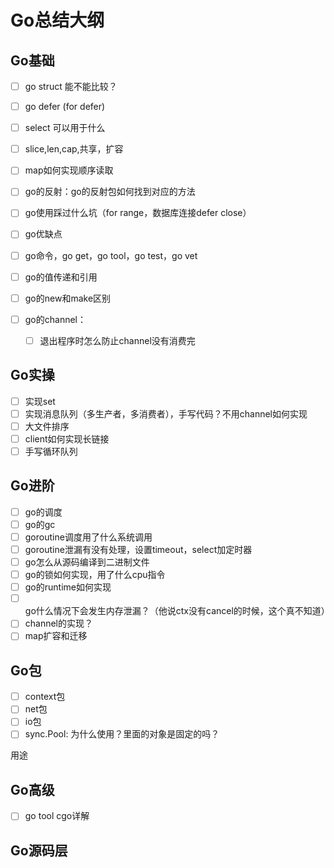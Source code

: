 # Go总结大纲

## Go基础

- [ ] go struct 能不能比较？

- [ ] go defer (for defer)

- [ ] select 可以用于什么

- [ ] slice,len,cap,共享，扩容

- [ ] map如何实现顺序读取

- [ ] go的反射：go的反射包如何找到对应的方法

- [ ] go使用踩过什么坑（for range，数据库连接defer close）

- [ ] go优缺点

- [ ] go命令，go get，go tool，go test，go vet

- [ ] go的值传递和引用

- [ ] go的new和make区别

- [ ] go的channel：

  - [ ] 退出程序时怎么防止channel没有消费完

  

## Go实操

- [ ] 实现set
- [ ] 实现消息队列（多生产者，多消费者），手写代码？不用channel如何实现
- [ ] 大文件排序
- [ ] client如何实现长链接
- [ ] 手写循环队列

## Go进阶

- [ ] go的调度
- [ ] go的gc
- [ ] goroutine调度用了什么系统调用
- [ ] goroutine泄漏有没有处理，设置timeout，select加定时器
- [ ] go怎么从源码编译到二进制文件
- [ ] go的锁如何实现，用了什么cpu指令
- [ ] go的runtime如何实现
- [ ] go什么情况下会发生内存泄漏？（他说ctx没有cancel的时候，这个真不知道）
- [ ] channel的实现？
- [ ] map扩容和迁移

## Go包

- [ ] context包
- [ ] net包
- [ ] io包
- [ ] sync.Pool: 为什么使用？里面的对象是固定的吗？

用途









## Go高级

- [ ] go tool cgo详解

## Go源码层

